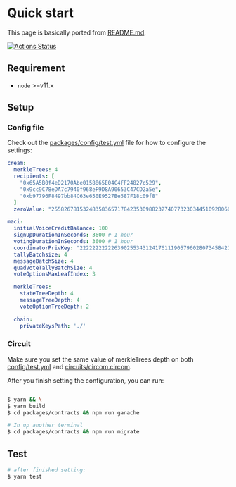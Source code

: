 # Quick start

This page is basically ported from [README.md](https://github.com/couger-inc/cream).

[![Actions Status](https://github.com/couger-inc/cream/workflows/cream%20contract%20test/badge.svg)](https://github.com/couger-inc/cream/actions)

## Requirement

* `node` >=v11.x

## Setup

### Config file
Check out the [packages/config/test.yml](https://github.com/couger-inc/cream/blob/master/packages/config/test.yml) file for how to configure the settings:

```yml
cream:
  merkleTrees: 4
  recipients: [
    "0x65A5B0f4eD2170Abe0158865E04C4FF24827c529",
    "0x9cc9C78eDA7c7940f968eF9D8A90653C47CD2a5e",
    "0xb97796F8497bb84C63e650E9527Be587F18c09f8"
  ]
  zeroValue: "2558267815324835836571784235309882327407732303445109280607932348234378166811"

maci:
  initialVoiceCreditBalance: 100
  signUpDurationInSeconds: 3600 # 1 hour
  votingDurationInSeconds: 3600 # 1 hour
  coordinatorPrivKey: "2222222222263902553431241761119057960280734584214105336279476766401963593688"
  tallyBatchsize: 4
  messageBatchSize: 4
  quadVoteTallyBatchSize: 4
  voteOptionsMaxLeafIndex: 3

  merkleTrees:
    stateTreeDepth: 4
    messageTreeDepth: 4
    voteOptionTreeDepth: 2

  chain:
    privateKeysPath: './'
```

### Circuit
Make sure you set the same value of merkleTrees depth on both [config/test.yml](https://github.com/couger-inc/cream/blob/master/packages/config/test.yml) and [circuits/circom.circom](https://github.com/couger-inc/cream/blob/master/packages/circuits/circom/vote.circom).

After you finish setting the configuration, you can run:

```bash

$ yarn && \
$ yarn build
$ cd packages/contracts && npm run ganache

# In up another terminal
$ cd packages/contracts && npm run migrate
```

## Test

```bash
# after finished setting:
$ yarn test
```
